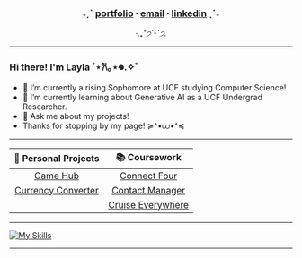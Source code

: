 

<div align="center">

###   ˗ˏˋ  [portfolio](https://github.com/cupidtiy) ∙ [email](mailto:info.laylale@gmail.com) ∙ [linkedin](https://www.linkedin.com/in/laylale) ˎˊ˗
*‧.₊˚*੭*ˊᵕˋ੭.* 

</div>

_______

<!--

A simple greeting for your viewers. Add/remove/customize to your liking.

-->

### Hi there! I'm Layla  ˚⋆𐙚｡⋆𖦹.✧˚ 

- 🔭 I’m currently a rising Sophomore at UCF studying Computer Science!
- 🌱 I’m currently learning about Generative AI as a UCF Undergrad Researcher.
- 💬 Ask me about my projects!
- Thanks for stopping by my page! ≽^•⩊•^≼

 _______

<!--

Lilly: 
This is a 2 x 5 Table for you to add direct links to projects.
The pipes below have "spaces", keep the pipes, those are table edges.
Insert new projects (and links) in the space between the pipes.

-->
| 🌟 **Personal Projects** | 📚 **Coursework** |
| :---: | :---: |
| [Game Hub](https://github.com/cupidtiy/game-hub) | [Connect Four](https://github.com/cupidtiy/CEN4360-mobile-software-development) |
| [Currency Converter](https://github.com/cupidtiy/currency-converter) | [Contact Manager](https://github.com/cupidtiy/POOSDsmall) |
| | [Cruise Everywhere](https://github.com/cupidtiy/Cruise-Everywhere) |


 _______

[![My Skills](https://skillicons.dev/icons?i=typescript,javascript,unity,java,py,vscode,react,vite,nodejs,c,cpp,html,css,git)](https://skillicons.dev)

_______
